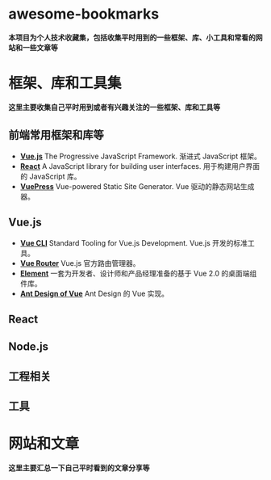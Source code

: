 # awesome-bookmarks

**本项目为个人技术收藏集，包括收集平时用到的一些框架、库、小工具和常看的网站和一些文章等**

# 框架、库和工具集
**这里主要收集自己平时用到或者有兴趣关注的一些框架、库和工具等**

## 前端常用框架和库等
- [**Vue.js**](https://github.com/vuejs/vue) The Progressive JavaScript Framework. 渐进式 JavaScript 框架。
- [**React**](https://github.com/facebook/react) A JavaScript library for building user interfaces. 用于构建用户界面的 JavaScript 库。
- [**VuePress**](https://github.com/vuejs/vuepress) Vue-powered Static Site Generator. Vue 驱动的静态网站生成器。

## Vue.js
- [**Vue CLI**](https://github.com/vuejs/vue-cli) Standard Tooling for Vue.js Development. Vue.js 开发的标准工具。
- [**Vue Router**](https://github.com/vuejs/vue-router) Vue.js 官方路由管理器。
- [**Element**](https://github.com/ElemeFE/element) 一套为开发者、设计师和产品经理准备的基于 Vue 2.0 的桌面端组件库。
- [**Ant Design of Vue**](https://github.com/vueComponent/ant-design-vue) Ant Design 的 Vue 实现。
  
## React

## Node.js

## 工程相关
## 工具

# 网站和文章
**这里主要汇总一下自己平时看到的文章分享等**